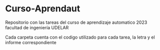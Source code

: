 # Curso-Aprendaut
Repositorio con las tareas del curso de aprendizaje automatico 2023 facultad de ingeniería UDELAR

Cada carpeta cuenta con el codigo utilizado para cada tarea, la letra y el informe correspondiente
